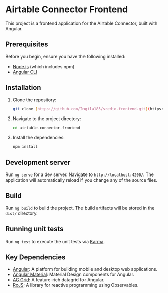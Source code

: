 # Airtable Connector Frontend

This project is a frontend application for the Airtable Connector, built with Angular.

## Prerequisites

Before you begin, ensure you have the following installed:

- [Node.js](https://nodejs.org/) (which includes npm)
- [Angular CLI](https://angular.io/cli)

## Installation

1. Clone the repository:
   ```bash
   git clone [https://github.com/Ingila185/sredio-frontend.git](https://github.com/Ingila185/sredio-frontend.git)
   ```
2. Navigate to the project directory:
   ```bash
   cd airtable-connector-frontend
   ```
3. Install the dependencies:
   ```bash
   npm install
   ```

## Development server

Run `ng serve` for a dev server. Navigate to `http://localhost:4200/`. The application will automatically reload if you change any of the source files.

## Build

Run `ng build` to build the project. The build artifacts will be stored in the `dist/` directory.

## Running unit tests

Run `ng test` to execute the unit tests via [Karma](https://karma-runner.github.io).

## Key Dependencies

- [Angular](https://angular.io/): A platform for building mobile and desktop web applications.
- [Angular Material](https://material.angular.io/): Material Design components for Angular.
- [AG Grid](https://www.ag-grid.com/): A feature-rich datagrid for Angular.
- [RxJS](https://rxjs.dev/): A library for reactive programming using Observables.
